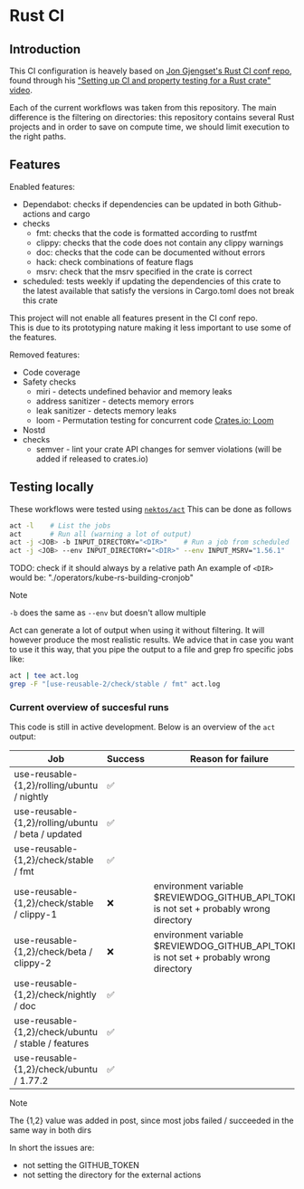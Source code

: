 # Rust CI

## Introduction

This CI configuration is heavely based on [Jon Gjengset's Rust CI conf repo](https://github.com/jonhoo/rust-ci-conf),  
found through his ["Setting up CI and property testing for a Rust crate" video](https://youtu.be/xUH-4y92jPg?si=qcJJXctb9Evw8VP5).

Each of the current workflows was taken from this repository.
The main difference is the filtering on directories:
this repository contains several Rust projects and in order to save on compute time, we should limit execution to the right paths.

## Features

Enabled features:

- Dependabot: checks if dependencies can be updated in both Github-actions and cargo
- checks
  - fmt: checks that the code is formatted according to rustfmt
  - clippy: checks that the code does not contain any clippy warnings
  - doc: checks that the code can be documented without errors
  - hack: check combinations of feature flags
  - msrv: check that the msrv specified in the crate is correct
- scheduled: tests weekly if updating the dependencies of this crate to the latest available that satisfy the versions in Cargo.toml does not break this crate

This project will not enable all features present in the CI conf repo.  
This is due to its prototyping nature making it less important to use some of the features.

Removed features:

- Code coverage
- Safety checks
  - miri - detects undefined behavior and memory leaks
  - address sanitizer - detects memory errors
  - leak sanitizer - detects memory leaks
  - loom - Permutation testing for concurrent code [Crates.io: Loom](https://crates.io/crates/loom)
- Nostd
- checks
  - semver - lint your crate API changes for semver violations (will be added if released to crates.io)

## Testing locally

These workflows were tested using [`nektos/act`](https://nektosact.com/)
This can be done as follows

```sh
act -l    # List the jobs
act       # Run all (warning a lot of output)
act -j <JOB> -b INPUT_DIRECTORY="<DIR>"    # Run a job from scheduled
act -j <JOB> --env INPUT_DIRECTORY="<DIR>" --env INPUT_MSRV="1.56.1"    # Run a job from check
```

TODO: check if it should always by a relative path
An example of `<DIR>` would be: "./operators/kube-rs-building-cronjob"

> [!NOTE]
> `-b` does the same as `--env` but doesn't allow multiple

Act can generate a lot of output when using it without filtering.
It will however produce the most realistic results.
We advice that in case you want to use it this way, that you pipe the output to a file and grep fro specific jobs like:

```sh
act | tee act.log
grep -F "[use-reusable-2/check/stable / fmt" act.log
```

### Current overview of succesful runs

This code is still in active development.
Below is an overview of the `act` output:

| Job                                                 | Success | Reason for failure |
|-----------------------------------------------------|---------|--------------------|
| use-reusable-{1,2}/rolling/ubuntu / nightly         |   ✅    |                    |
| use-reusable-{1,2}/rolling/ubuntu / beta / updated  |   ✅    |                    |
| use-reusable-{1,2}/check/stable / fmt               |   ✅    |                    |
| use-reusable-{1,2}/check/stable / clippy-1          |   ❌    | environment variable $REVIEWDOG_GITHUB_API_TOKEN is not set + probably wrong directory |
| use-reusable-{1,2}/check/beta / clippy-2            |   ❌    | environment variable $REVIEWDOG_GITHUB_API_TOKEN is not set + probably wrong directory |
| use-reusable-{1,2}/check/nightly / doc              |   ✅    |                    |
| use-reusable-{1,2}/check/ubuntu / stable / features |   ✅    |                    |
| use-reusable-{1,2}/check/ubuntu / 1.77.2            |   ✅    |                    |

> [!NOTE]
> The {1,2} value was added in post, since most jobs failed / succeeded in the same way in both dirs

In short the issues are:

- not setting the GITHUB_TOKEN
- not setting the directory for the external actions
